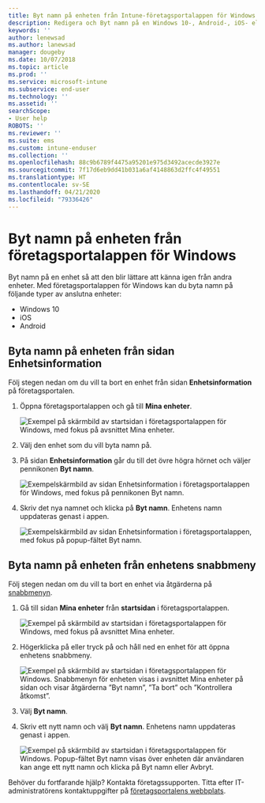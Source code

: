 ```yaml
---
title: Byt namn på enheten från Intune-företagsportalappen för Windows
description: Redigera och Byt namn på en Windows 10-, Android-, iOS- eller Microsoft HoloLens-enhet i Intune-företagsportalappen för Windows
keywords: ''
author: lenewsad
ms.author: lanewsad
manager: dougeby
ms.date: 10/07/2018
ms.topic: article
ms.prod: ''
ms.service: microsoft-intune
ms.subservice: end-user
ms.technology: ''
ms.assetid: ''
searchScope:
- User help
ROBOTS: ''
ms.reviewer: ''
ms.suite: ems
ms.custom: intune-enduser
ms.collection: ''
ms.openlocfilehash: 88c9b6789f4475a95201e975d3492acecde3927e
ms.sourcegitcommit: 7f17d6eb9dd41b031a6af4148863d2ffc4f49551
ms.translationtype: HT
ms.contentlocale: sv-SE
ms.lasthandoff: 04/21/2020
ms.locfileid: "79336426"
---
```

# <a name="rename-device-from-the-company-portal-app-for-windows"></a>Byt namn på enheten från företagsportalappen för Windows
Byt namn på en enhet så att den blir lättare att känna igen från andra enheter. Med företagsportalappen för Windows kan du byta namn på följande typer av anslutna enheter:  
* Windows 10
* iOS
* Android  

## <a name="rename-device-from-device-details-page"></a>Byta namn på enheten från sidan **Enhetsinformation**  
Följ stegen nedan om du vill ta bort en enhet från sidan **Enhetsinformation** på företagsportalen. 

1. Öppna företagsportalappen och gå till **Mina enheter**.  

    ![Exempel på skärmbild av startsidan i företagsportalappen för Windows, med fokus på avsnittet Mina enheter.](./media/1809_CheckAccess_Context_Select_Device.png)  
2. Välj den enhet som du vill byta namn på.
3. På sidan **Enhetsinformation** går du till det övre högra hörnet och väljer pennikonen **Byt namn**.  

     ![Exempelskärmbild av sidan Enhetsinformation i företagsportalappen för Windows, med fokus på pennikonen Byt namn.](./media/1809_Rename_CPapp_Windows_icon.png) 
4. Skriv det nya namnet och klicka på **Byt namn**. Enhetens namn uppdateras genast i appen.  

     ![Exempelskärmbild av sidan Enhetsinformation i företagsportalappen, med fokus på popup-fältet Byt namn.](./media/1808_RenameApp_Popup.png)  

## <a name="rename-device-from-device-context-menu"></a>Byta namn på enheten från enhetens snabbmeny  
Följ stegen nedan om du vill ta bort en enhet via åtgärderna på [snabbmenyn](https://docs.microsoft.com//windows/uwp/design/controls-and-patterns/menus).  

1. Gå till sidan **Mina enheter** från **startsidan** i företagsportalappen.

    ![Exempel på skärmbild av startsidan i företagsportalappen för Windows, med fokus på avsnittet Mina enheter.](./media/1809_CheckAccess_Context_Select_Device.png)  
2. Högerklicka på eller tryck på och håll ned en enhet för att öppna enhetens snabbmeny.  

    ![Exempel på skärmbild av startsidan i företagsportalappen för Windows. Snabbmenyn för enheten visas i avsnittet **Mina enheter** på sidan och visar åtgärderna ”Byt namn”, ”Ta bort” och ”Kontrollera åtkomst”.](./media/1809_DeviceContextMenu_Windows_CP.png)    
3. Välj **Byt namn**.  
4. Skriv ett nytt namn och välj **Byt namn**. Enhetens namn uppdateras genast i appen.  

     ![Exempel på skärmbild av startsidan i företagsportalappen för Windows. Popup-fältet Byt namn visas över enheten där användaren kan ange ett nytt namn och klicka på Byt namn eller Avbryt.](./media/1808_RenameApp_Popup.png)  

Behöver du fortfarande hjälp? Kontakta företagssupporten. Titta efter IT-administratörens kontaktuppgifter på [företagsportalens webbplats](https://go.microsoft.com/fwlink/?linkid=2010980).

